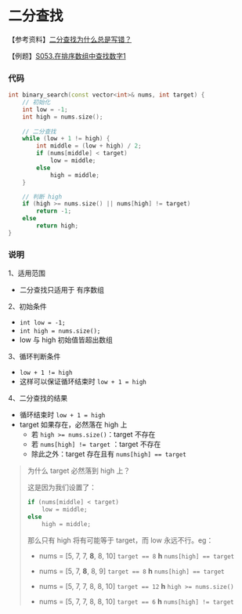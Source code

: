 # 二分查找

【参考资料】[二分查找为什么总是写错？](https://www.bilibili.com/video/BV1d54y1q7k7?spm_id_from=333.337.search-card.all.click&vd_source=1ba839cbf47c7207b27ebc7215a7cf7c)

【例题】[S053.在排序数组中查找数字1](https://leetcode.cn/problems/zai-pai-xu-shu-zu-zhong-cha-zhao-shu-zi-lcof/)

### 代码

```cpp
int binary_search(const vector<int>& nums, int target) {
    // 初始化
	int low = -1;
    int high = nums.size();
	
    // 二分查找
    while (low + 1 != high) {
        int middle = (low + high) / 2;
        if (nums[middle] < target)
            low = middle;
        else
            high = middle;
    }

    // 判断 high
    if (high >= nums.size() || nums[high] != target)
        return -1;
    else
        return high;
}
```

### 说明

1、适用范围

- 二分查找只适用于 有序数组

2、初始条件

- ```int low = -1;```
- ```int high = nums.size();```
- low 与 high 初始值皆超出数组

3、循环判断条件

- ```low + 1 != high```
- 这样可以保证循环结束时 ```low + 1 = high```

4、二分查找的结果

- 循环结束时  ```low + 1 = high```
- target 如果存在，必然落在 high 上
  - 若 ```high >= nums.size()```：target 不存在
  - 若 ```nums[high] != target``` ：target 不存在
  - 除此之外：target 存在且有 ```nums[high] == target```

> 为什么 target 必然落到 high 上？
>
> 这是因为我们设置了：
>
> ```cpp
> if (nums[middle] < target)
>     low = middle;
> else
>     high = middle;
> ```
>
> 那么只有 high 将有可能等于 target，而 low 永远不行。eg：
>
> - nums = [5, 7, 7, **8**, 8, 10]	```target == 8```
>                               **h**				```nums[high] == target```
>
> - nums = [5, 7, **8**, 8, 9]          ```target == 8```
>                           **h**					```nums[high] == target```
>
> - nums = [5, 7, 7, 8, 8, 10]	```target == 12```
>                                             **h**  ```high >= nums.size()```
>
> - nums = [5, 7, 7, 8, 8, 10]	```target == 6```
>                       **h**                        ```nums[high] != target```